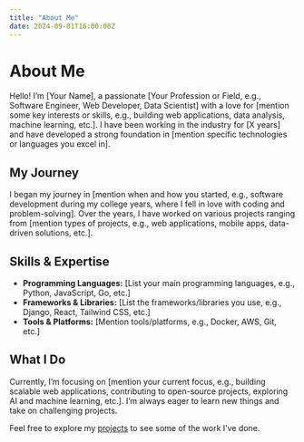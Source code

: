 ```yaml
---
title: "About Me"
date: 2024-09-01T16:00:00Z
---
```


# About Me

Hello! I’m [Your Name], a passionate [Your Profession or Field, e.g., Software Engineer, Web Developer, Data Scientist] with a love for [mention some key interests or skills, e.g., building web applications, data analysis, machine learning, etc.]. I have been working in the industry for [X years] and have developed a strong foundation in [mention specific technologies or languages you excel in].

## My Journey

I began my journey in [mention when and how you started, e.g., software development during my college years, where I fell in love with coding and problem-solving]. Over the years, I have worked on various projects ranging from [mention types of projects, e.g., web applications, mobile apps, data-driven solutions, etc.].

## Skills & Expertise

- **Programming Languages:** [List your main programming languages, e.g., Python, JavaScript, Go, etc.]
- **Frameworks & Libraries:** [List the frameworks/libraries you use, e.g., Django, React, Tailwind CSS, etc.]
- **Tools & Platforms:** [Mention tools/platforms, e.g., Docker, AWS, Git, etc.]

## What I Do

Currently, I’m focusing on [mention your current focus, e.g., building scalable web applications, contributing to open-source projects, exploring AI and machine learning, etc.]. I’m always eager to learn new things and take on challenging projects.

Feel free to explore my [projects](/projects/) to see some of the work I’ve done.

